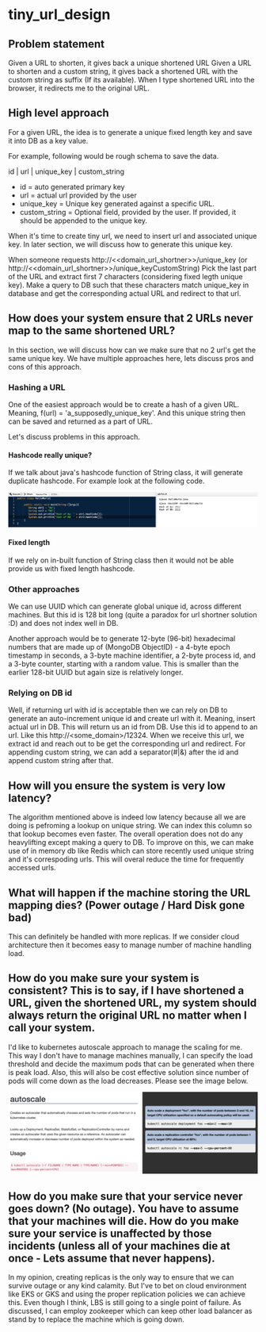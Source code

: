 # tiny_url_design

## Problem statement
Given a URL to shorten, it gives back a unique shortened URL
Given a URL to shorten and a custom string, it gives back a shortened URL with the custom string as suffix (If its available).
When I type shortened URL into the browser, it redirects me to the original URL.


## High level approach
For a given URL, the idea is to generate a unique fixed length key and save it into DB as a key value.

For example, following would be rough schema to save the data.

id | url | unique_key | custom_string

- id = auto generated primary key
- url = actual url provided by the user
- unique_key = Unique key generated against a specific URL.
- custom_string = Optional field, provided by the user. If provided, it should be appended to the unique key.

When it's time to create tiny url, we need to insert url and associated unique key. In later section, we will discuss how to generate this unique key.

When someone requests http://<<domain_url_shortner>>/unique_key (or http://<<domain_url_shortner>>/unique_keyCustomString)
Pick the last part of the URL and extract first 7 characters (considering fixed legth unique key). Make a query to DB such that these characters match unique_key 
in database and get the corresponding actual URL and redirect to that url.


## How does your system ensure that 2 URLs never map to the same shortened URL?
In this section, we will discuss how can we make sure that no 2 url's get the same unique key.
We have multiple approaches here, lets discuss pros and cons of this approach.

### Hashing a URL
One of the easiest approach would be to create a hash of a given URL. Meaning, f(url) = 'a_supposedly_unique_key'.
And this unique string then can be saved and returned as a part of URL.

Let's discuss problems in this approach.
#### Hashcode really unique?
If we talk about java's hashcode function of String class, it will generate duplicate hashcode.
For example look at the following code.

<img src="hashcode_collision.png">

#### Fixed length
If we rely on in-built function of String class then it would not be able provide us with fixed length hashcode.


### Other approaches
We can use UUID which can generate global unique id, across different machines. But this id is 128 bit long (quite a paradox for url shortner solution :D) and does not index well in DB.

Another approach would be to generate 12-byte (96-bit) hexadecimal numbers that are made up of (MongoDB ObjectID) -
a 4-byte epoch timestamp in seconds,
a 3-byte machine identifier,
a 2-byte process id, and
a 3-byte counter, starting with a random value.
This is smaller than the earlier 128-bit UUID but again size is relatively longer.

### Relying on DB id
Well, if returning url with id is acceptable then we can rely on DB to generate an auto-increment unique id and create url with it. Meaning, insert actual url in DB. This will return us an id from DB. Use this id to append to an url. Like this http://<some_domain>/12324.
When we receive this url, we extract id and reach out to be get the corresponding url and redirect.
For appending custom string, we can add a separator(#|&) after the id and append custom string after that.

## How will you ensure the system is very low latency?
The algorithm mentioned above is indeed low latency because all we are doing is pefroming a lookup on unique string. We can index this column so that lookup becomes even faster. The overall operation does not do any heavylifting except making a query to DB. To improve on this, we can make use of in memory db like Redis which can store recently used unique string and it's correspoding urls. This will overal reduce the time for frequently accessed urls.

## What will happen if the machine storing the URL mapping dies? (Power outage / Hard Disk gone bad)
This can definitely be handled with more replicas. If we consider cloud architecture then it becomes easy to manage number of machine handling load.

## How do you make sure your system is consistent? This is to say, if I have shortened a URL, given the shortened URL, my system should always return the original URL no matter when I call your system.
I'd like to kubernetes autoscale approach to manage the scaling for me. This way I don't have to manage machines manually, I can specify the load threshold and decide the maximum pods that can be generated when there is peak load. Also, this will also be cost effective solution since number of pods will come down as the load decreases.
Please see the image below.

<img src="k8s_autoscale.png">

## How do you make sure that your service never goes down? (No outage). You have to assume that your machines will die. How do you make sure your service is unaffected by those incidents (unless all of your machines die at once - Lets assume that never happens).
In my opinion, creating replicas is the only way to ensure that we can survive outage or any kind calamity. But I've to bet on cloud environment like EKS or GKS and using the proper replication policies we can achieve this.
Even though I think, LBS is still going to a single point of failure. As discussed, I can employ zookeeper which can keep other load balancer as stand by to replace the machine which is going down.


